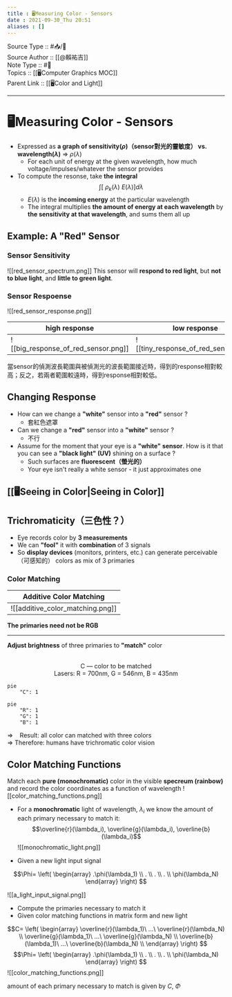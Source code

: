 ```yaml
---
title : 🖥️Measuring Color - Sensors
date : 2021-09-30_Thu 20:51
aliases : []
---
```

Source Type :: #📥/📄 <br>
Source Author :: [[@賴祐吉]]<br>
Note Type :: #📝 <br>
Topics :: [[🖥️Computer Graphics MOC]]<br>
Parent Link :: [[🖥️Color and Light]]<br>

--- 
# 🖥️Measuring Color - Sensors
+ Expressed as **a graph of sensitivity($\rho$)（sensor對光的靈敏度） vs. wavelength($\lambda$)** => $\rho(\lambda)$
	- For each unit of energy at the given wavelength, how much voltage/impulses/whatever the sensor provides
+ To compute the resonse, take **the integral** $$\int [\ \rho_k(\lambda)\ E(\lambda)]d\lambda$$
	- $E(\lambda)$ is the **incoming energy** at the particular wavelength
	- The integral multiplies **the amount of energy at each wavelength** by **the sensitivity at that wavelength**, and sums them all up

## Example: A "Red" Sensor
### Sensor Sensitivity
![[red_sensor_spectrum.png]]
This sensor will **respond to red light**, but **not to blue light**, and **little to green light**.

### Sensor Respoense
![[red_sensor_response.png]]

| high response                       | low response                         |
| ----------------------------------- | ------------------------------------ |
| ![[big_response_of_red_sensor.png]] | ![[tiny_response_of_red_sensor.png]] |
當sensor的偵測波長範圍與被偵測光的波長範圍接近時，得到的response相對較高；反之，若兩者範圍較遠時，得到response相對較低。

## Changing Response
+ How can we change a **"white"** sensor into a **"red"** sensor ?
	- 套紅色遮罩
+ Can we change a **"red"** sensor into a **"white"** sensor ?
	- 不行
+ Assume for the moment that your eye is a **"white" sensor**. How is it that you can see a **"black light" (UV)** shining on a surface ?
	- Such surfaces are **fluorescent（螢光的）**
	- Your eye isn't really a white sensor - it just approximates one

## [[🖥️Seeing in Color|Seeing in Color]]

## Trichromaticity（三色性？）
+ Eye records color by **3 measurements**
+ We can **"fool"** it with **combination** of 3 signals
+ So **display devices** (monitors, printers, etc.) can generate perceivable（可感知的） colors as mix of 3 primaries

### Color Matching
|     Additive Color Matching      |
|:--------------------------------:|
| ![[additive_color_matching.png]] |
**The primaries need not be RGB**

---

**Adjust brightness** of three primaries to **"match"** color<br>
<br>
<center>
	C — color to be matched<br>
	Lasers: R = 700nm, G = 546nm, B = 435nm
</center>

```mermaid
pie
	"C": 1
```

```mermaid
pie
	"R": 1
	"G": 1
	"B": 1
```

=> &nbsp;&nbsp; Result: all color can matched with three colors<br>
=> Therefore: humans have trichromatic color vision

## Color Matching Functions
Match each **pure (monochromatic)** color in the visible **specreum (rainbow)** and record the color coordinates as a function of wavelength
![[color_matching_functions.png]]

+ For a **monochromatic** light of wavelength, $\lambda_i$ we know the amount of each primary necessary to match it:
$$\overline{r}(\lambda_i), \overline{g}(\lambda_i), \overline{b}(\lambda_i)$$
![[monochromatic_light.png]]

+ Given a new light input signal

$$\Phi=
\left(
	\begin{array}
	.\phi(\lambda_1) \\
	. \\
	. \\
	. \\
	\phi(\lambda_N)
	\end{array}
\right)
$$

![[a_light_input_signal.png]]

+ Compute the primaries necessary to match it
+ Given color matching functions in matrix form and new light

$$C=
\left(
	\begin{array}
	\overline{r}(\lambda_1)\ ...\ \overline{r}(\lambda_N) \\
	\overline{g}(\lambda_1)\ ...\ \overline{g}(\lambda_N) \\
	\overline{b}(\lambda_1)\ ...\ \overline{b}(\lambda_N) \\
	\end{array}
\right)
$$
$$\Phi=
\left(
	\begin{array}
	.\phi(\lambda_1) \\
	. \\
	. \\
	. \\
	\phi(\lambda_N)
	\end{array}
\right)
$$
![[color_matching_functions.png]]

amount of each primary necessary to match is given by $C$, $\Phi$